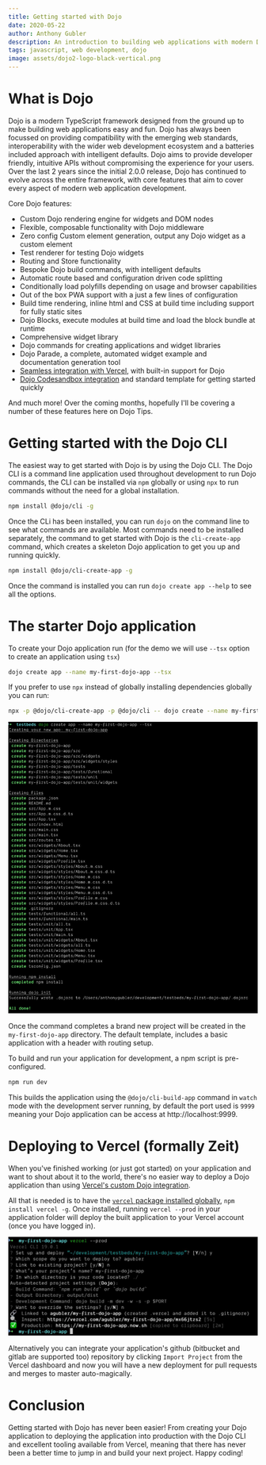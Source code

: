```yaml
---
title: Getting started with Dojo
date: 2020-05-22
author: Anthony Gubler
description: An introduction to building web applications with modern Dojo
tags: javascript, web development, dojo
image: assets/dojo2-logo-black-vertical.png
---
```


# What is Dojo

Dojo is a modern TypeScript framework designed from the ground up to make building web applications easy and fun. Dojo has always been focussed on providing compatibility with the emerging web standards, interoperability with the wider web development ecosystem and a batteries included approach with intelligent defaults. Dojo aims to provide developer friendly, intuitive APIs without compromising the experience for your users. Over the last 2 years since the initial 2.0.0 release, Dojo has continued to evolve across the entire framework, with core features that aim to cover every aspect of modern web application development.

Core Dojo features:

-   Custom Dojo rendering engine for widgets and DOM nodes
-   Flexible, composable functionality with Dojo middleware
-   Zero config Custom element generation, output any Dojo widget as a custom element
-   Test renderer for testing Dojo widgets
-   Routing and Store functionality
-   Bespoke Dojo build commands, with intelligent defaults
-   Automatic route based and configuration driven code splitting
-   Conditionally load polyfills depending on usage and browser capabilities
-   Out of the box PWA support with a just a few lines of configuration
-   Build time rendering, inline html and CSS at build time including support for fully static sites
-   Dojo Blocks, execute modules at build time and load the block bundle at runtime
-   Comprehensive widget library
-   Dojo commands for creating applications and widget libraries
-   Dojo Parade, a complete, automated widget example and documentation generation tool
-   [Seamless integration with Vercel](https://vercel.com/guides/deploying-dojo-with-vercel), with built-in support for Dojo
-   [Dojo Codesandbox integration](https://codesandbox.io/s/github/dojo/dojo-codesandbox-template) and standard template for getting started quickly

And much more! Over the coming months, hopefully I'll be covering a number of these features here on Dojo Tips.

# Getting started with the Dojo CLI

The easiest way to get started with Dojo is by using the Dojo CLI. The Dojo CLI is a command line application used throughout development to run Dojo commands, the CLI can be installed via `npm` globally or using `npx` to run commands without the need for a global installation.

```bash
npm install @dojo/cli -g
```

Once the CLi has been installed, you can run `dojo` on the command line to see what commands are available. Most commands need to be installed separately, the command to get started with Dojo is the `cli-create-app` command, which creates a skeleton Dojo application to get you up and running quickly.

```bash
npm install @dojo/cli-create-app -g
```

Once the command is installed you can run `dojo create app --help` to see all the options.

# The starter Dojo application

To create your Dojo application run (for the demo we will use `--tsx` option to create an application using `tsx`)

```bash
dojo create app --name my-first-dojo-app --tsx
```

If you prefer to use `npx` instead of globally installing dependencies globally you can run:

```bash
npx -p @dojo/cli-create-app -p @dojo/cli -- dojo create --name my-first-dojo-app --tsx
```

![Dojo cli create app output](assets/getting-started-with-dojo/create-app-output.jpg)

Once the command completes a brand new project will be created in the `my-first-dojo-app` directory. The default template, includes a basic application with a header with routing setup.

To build and run your application for development, a npm script is pre-configured.

```bash
npm run dev
```

This builds the application using the `@dojo/cli-build-app` command in `watch` mode with the development server running, by default the port used is `9999` meaning your Dojo application can be access at http://localhost:9999.

# Deploying to Vercel (formally Zeit)

When you've finished working (or just got started) on your application and want to shout about it to the world, there's no easier way to deploy a Dojo application than using [Vercel's custom Dojo integration](https://vercel.com/guides/deploying-dojo-with-vercel).

All that is needed is to have the [`vercel` package installed globally](https://vercel.com/download), `npm install vercel -g`. Once installed, running `vercel --prod` in your application folder will deploy the built application to your Vercel account (once you have logged in).

![deploying a Dojo application with vercel](assets/getting-started-with-dojo/deploy-to-vercel.jpg)

Alternatively you can integrate your application's github (bitbucket and gitlab are supported too) repository by clicking `Import Project` from the Vercel dashboard and now you will have a new deployment for pull requests and merges to master auto-magically.

# Conclusion

Getting started with Dojo has never been easier! From creating your Dojo application to deploying the application into production with the Dojo CLI and excellent tooling available from Vercel, meaning that there has never been a better time to jump in and build your next project. Happy coding!
